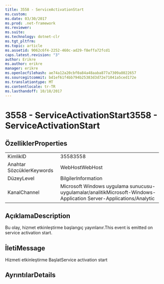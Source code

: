 ```yaml
---
title: 3558 - ServiceActivationStart
ms.custom: 
ms.date: 03/30/2017
ms.prod: .net-framework
ms.reviewer: 
ms.suite: 
ms.technology: dotnet-clr
ms.tgt_pltfrm: 
ms.topic: article
ms.assetid: 9062c6f4-2252-460c-ad29-f8effa72fcd1
caps.latest.revision: "3"
author: Erikre
ms.author: erikre
manager: erikre
ms.openlocfilehash: ae74a12a20cbf0a84a48aaba877a7309a8022657
ms.sourcegitcommit: bd1ef61f4bb794b25383d3d72e71041a5ced172e
ms.translationtype: MT
ms.contentlocale: tr-TR
ms.lasthandoff: 10/18/2017
---
```

# <a name="3558---serviceactivationstart"></a><span data-ttu-id="ccb6a-102">3558 - ServiceActivationStart</span><span class="sxs-lookup"><span data-stu-id="ccb6a-102">3558 - ServiceActivationStart</span></span>
## <a name="properties"></a><span data-ttu-id="ccb6a-103">Özellikler</span><span class="sxs-lookup"><span data-stu-id="ccb6a-103">Properties</span></span>  
  
|||  
|-|-|  
|<span data-ttu-id="ccb6a-104">Kimlik</span><span class="sxs-lookup"><span data-stu-id="ccb6a-104">ID</span></span>|<span data-ttu-id="ccb6a-105">3558</span><span class="sxs-lookup"><span data-stu-id="ccb6a-105">3558</span></span>|  
|<span data-ttu-id="ccb6a-106">Anahtar Sözcükler</span><span class="sxs-lookup"><span data-stu-id="ccb6a-106">Keywords</span></span>|<span data-ttu-id="ccb6a-107">WebHost</span><span class="sxs-lookup"><span data-stu-id="ccb6a-107">WebHost</span></span>|  
|<span data-ttu-id="ccb6a-108">Düzey</span><span class="sxs-lookup"><span data-stu-id="ccb6a-108">Level</span></span>|<span data-ttu-id="ccb6a-109">Bilgiler</span><span class="sxs-lookup"><span data-stu-id="ccb6a-109">Information</span></span>|  
|<span data-ttu-id="ccb6a-110">Kanal</span><span class="sxs-lookup"><span data-stu-id="ccb6a-110">Channel</span></span>|<span data-ttu-id="ccb6a-111">Microsoft Windows uygulama sunucusu-uygulamalar/analitik</span><span class="sxs-lookup"><span data-stu-id="ccb6a-111">Microsoft-Windows-Application Server-Applications/Analytic</span></span>|  
  
## <a name="description"></a><span data-ttu-id="ccb6a-112">Açıklama</span><span class="sxs-lookup"><span data-stu-id="ccb6a-112">Description</span></span>  
 <span data-ttu-id="ccb6a-113">Bu olay, hizmet etkinleştirme başlangıç yayınlanır.</span><span class="sxs-lookup"><span data-stu-id="ccb6a-113">This event is emitted on service activation start.</span></span>  
  
## <a name="message"></a><span data-ttu-id="ccb6a-114">İleti</span><span class="sxs-lookup"><span data-stu-id="ccb6a-114">Message</span></span>  
 <span data-ttu-id="ccb6a-115">Hizmeti etkinleştirme Başlat</span><span class="sxs-lookup"><span data-stu-id="ccb6a-115">Service activation start</span></span>  
  
## <a name="details"></a><span data-ttu-id="ccb6a-116">Ayrıntılar</span><span class="sxs-lookup"><span data-stu-id="ccb6a-116">Details</span></span>
